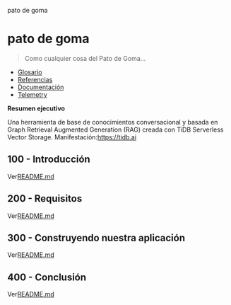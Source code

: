 pato de goma

# pato de goma

> Como cualquier cosa del Pato de Goma...

-   [Glosario](./GLOSSARY.md)
-   [Referencias](./REFERENCES.md)
-   [Documentación](./DOCUMENTATION.md)
-   [Telemetry](./TELEMETRY.md)

**Resumen ejecutivo**

Una herramienta de base de conocimientos conversacional y basada en Graph Retrieval Augmented Generation (RAG) creada con TiDB Serverless Vector Storage. Manifestación:<https://tidb.ai>

## 100 - Introducción

Ver[README.md](./100/README.md)

## 200 - Requisitos

Ver[README.md](./200/README.md)

## 300 - Construyendo nuestra aplicación

Ver[README.md](./300/README.md)

## 400 - Conclusión

Ver[README.md](./400/README.md)
